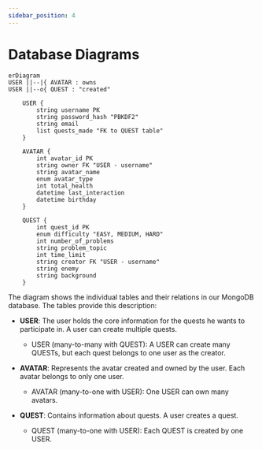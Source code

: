 ```yaml
---
sidebar_position: 4
---
```


# Database Diagrams


```mermaid
erDiagram
USER ||--|{ AVATAR : owns
USER ||--o{ QUEST : "created"

    USER {
        string username PK
        string password_hash "PBKDF2"
        string email
        list quests_made "FK to QUEST table"
    }

    AVATAR {
        int avatar_id PK
        string owner FK "USER - username"
        string avatar_name
        enum avatar_type
        int total_health
        datetime last_interaction
        datetime birthday
    }

    QUEST {
        int quest_id PK
        enum difficulty "EASY, MEDIUM, HARD"
        int number_of_problems
        string problem_topic
        int time_limit 
        string creator FK "USER - username"
        string enemy
        string background
    }

```

The diagram shows the individual tables and their relations in our MongoDB database. The tables provide this description:

- **USER**: The user holds the core information for the quests he wants to participate in. A user can create multiple quests.
  - USER (many-to-many with QUEST): A USER can create many QUESTs, but each quest belongs to one user as the creator.  

- **AVATAR**: Represents the avatar created and owned by the user. Each avatar belongs to only one user.  
  - AVATAR (many-to-one with USER): One USER can own many avatars.

- **QUEST**: Contains information about quests. A user creates a quest.  
  - QUEST (many-to-one with USER): Each QUEST is created by one USER.  


  

  
